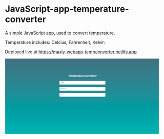# JavaScript-app-temperature-converter

A simple JavaScript app, used to convert temperature.

Temperature includes: Celcius, Fahrenheit, Kelvin

Deployed live at https://maxly-webapp-tempconverter.netlify.app

![](SitePreview.jpg)
